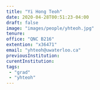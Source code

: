 ```yaml
---
title: "Yi Hong Teoh"
date: 2020-04-28T00:51:23-04:00
draft: false
image: "images/people/yhteoh.jpg"
tenure: 
office: "QNC B216"
extention: "x36471"
email: "yhteoh@uwaterloo.ca"
previousInstitution: 
curentInstitution: 
tags:
 - "grad"
 - "yhteoh"
---
```





